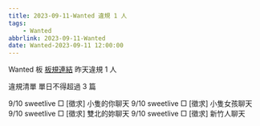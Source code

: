 ```yaml
---
title: 2023-09-11-Wanted 違規 1 人
tags:
    - Wanted
abbrlink: 2023-09-11-Wanted
date: Wanted-2023-09-11 12:00:00
---
```

Wanted 板 [板規連結](https://www.ptt.cc/bbs/Wanted/M.1608829773.A.D3B.html)
昨天違規 1 人
<!-- more -->

違規清單
單日不得超過 3 篇

9/10 sweetlive □ [徵求] 小隻的你聊天
9/10 sweetlive □ [徵求] 小隻女孩聊天
9/10 sweetlive □ [徵求] 雙北的妳聊天
9/10 sweetlive □ [徵求] 新竹人聊天